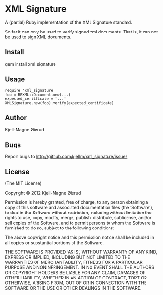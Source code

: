 XML Signature
=============

A (partial) Ruby implementation of the XML Signature standard.

So far it can only be used to verify signed xml documents. That is, it
can not be used to sign XML documents.


Install
-------

gem install xml_signature

Usage
-----

    require 'xml_signature'
    foo = REXML::Document.new(...)
    expected_certificate = "..."
    XMLSignature.new(foo).verify(expected_certificate)

Author
------

Kjell-Magne Øierud <kjellm AT oierud DOT net>
	
Bugs
----

Report bugs to http://github.com/kjellm/xml_signature/issues
	
License
-------

(The MIT License)

Copyright © 2012 Kjell-Magne Øierud

Permission is hereby granted, free of charge, to any person obtaining a copy of this software and
associated documentation files (the ‘Software’), to deal in the Software without restriction, including
without limitation the rights to use, copy, modify, merge, publish, distribute, sublicense, and/or sell
copies of the Software, and to permit persons to whom the Software is furnished to do so, subject to
the following conditions:

The above copyright notice and this permission notice shall be included in all copies or substantial
portions of the Software.

THE SOFTWARE IS PROVIDED ‘AS IS’, WITHOUT WARRANTY OF ANY KIND, EXPRESS OR IMPLIED, INCLUDING BUT NOT
LIMITED TO THE WARRANTIES OF MERCHANTABILITY, FITNESS FOR A PARTICULAR PURPOSE AND NONINFRINGEMENT. IN
NO EVENT SHALL THE AUTHORS OR COPYRIGHT HOLDERS BE LIABLE FOR ANY CLAIM, DAMAGES OR OTHER LIABILITY,
WHETHER IN AN ACTION OF CONTRACT, TORT OR OTHERWISE, ARISING FROM, OUT OF OR IN CONNECTION WITH THE
SOFTWARE OR THE USE OR OTHER DEALINGS IN THE SOFTWARE.
